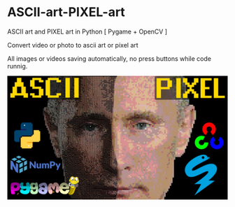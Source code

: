 # ASCII-art-PIXEL-art
ASCII art and PIXEL art in Python [ Pygame + OpenCV ]

Convert video or photo to asсii art or pixel art

All images or videos saving automatically, no press buttons while code runnig.

![ascii_pixel_art](1.jpg "ascii_pixel_art")
